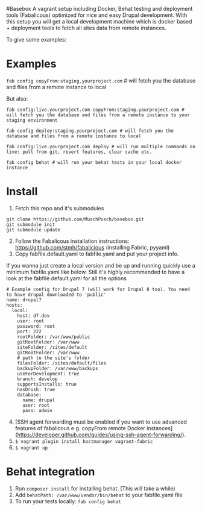 #Basebox
A vagrant setup including Docker, Behat testing and deployment tools (Fabalicous) optimized for nice and easy Drupal development. With this setup you will get a local development machine which is docker based + deployment tools to fetch all sites data from remote instances. 

To give some examples:

# Examples

`fab config copyFrom:staging.yourproject.com` # will fetch you the database and files from a remote instance to local

But also:

`fab config:live.yourproject.com copyFrom:staging.yourproject.com # will fetch you the database and files from a remote instance to your staging environment`

`fab config deploy:staging.yourproject.com # will fetch you the database and files from a remote instance to local`

`fab config:live.yourproject.com deploy # will run multiple commands on live: pull from git, revert features, clear cache etc.`

`fab config behat # will run your behat tests in your local docker instance`

# Install
1. Fetch this repo and it's submodules
```
git clone https://github.com/MuschPusch/basebox.git
git submodule init
git submodule update

```

2. Follow the Fabalicous installation instructions: https://github.com/stmh/fabalicious (installing Fabric, pyyaml)
3. Copy fabfile.default.yaml to fabfile.yaml and put your project info. 

If you wanna just create a local version and be up and running quickly use a minimum fabfile.yaml like below. Still it's highly recommended to have a look at the fabfile.default.yaml for all the options

```
# Example config for Drupal 7 (will work for Drupal 8 too). You need to have drupal downloaded to 'public'
name: drupal7
hosts:
  local:
    host: d7.dev
    user: root
    password: root
    port: 222
    rootFolder: /var/www/public
    gitRootFolder: /var/www
    siteFolder: /sites/default
    gitRootFolder: /var/www
    # path to the site's folder
    filesFolder: /sites/default/files
    backupFolder: /var/www/backups
    useForDevelopment: true
    branch: develop
    supportsInstalls: true
    hasDrush: true
    database:
      name: drupal
      user: root
      pass: admin
```


4. [SSH agent forwarding must be enabled if you want to use advanced features of fabalicous e.g. copyFrom remote Docker instances] (https://developer.github.com/guides/using-ssh-agent-forwarding/).
5. `$ vagrant plugin install hostmanager vagrant-fabric`
6. `$ vagrant up`

# Behat integration
1. Run `composer install` for installing behat. (This will take a while)
2. Add `behatPath: /var/www/vendor/bin/behat` to your fabfile.yaml file
3. To run your tests locally: `fab config behat`

